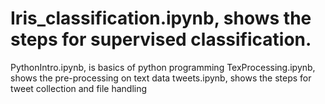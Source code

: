 # Iris_classification.ipynb, shows the steps for supervised classification.
PythonIntro.ipynb, is basics of python programming
TexProcessing.ipynb, shows the pre-processing on text data
tweets.ipynb, shows the steps for tweet collection and file handling

